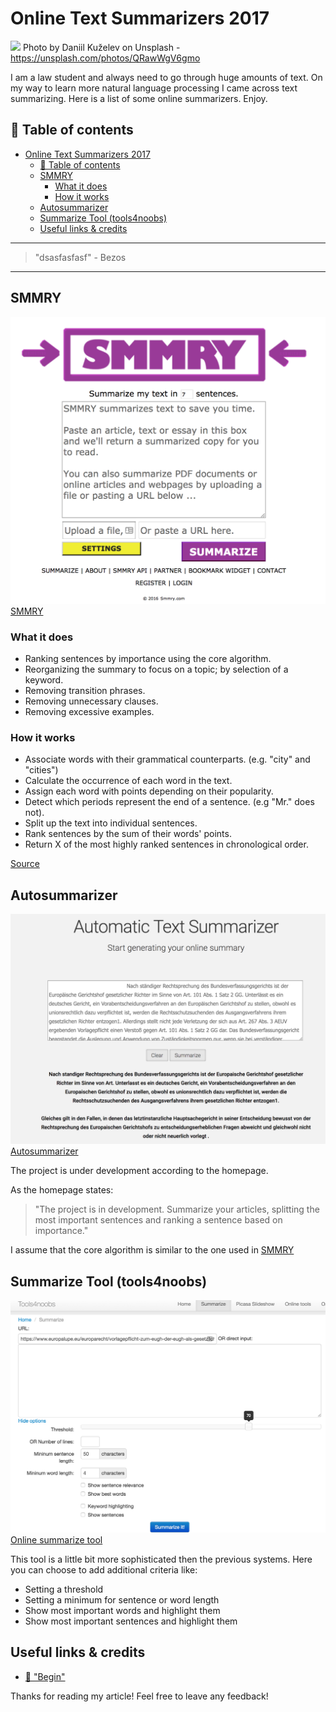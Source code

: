 # Online Text Summarizers 2017

[<img src="https://images.unsplash.com/photo-1501621667575-af81f1f0bacc?auto=format&fit=crop&w=1500&q=60&ixid=dW5zcGxhc2guY29tOzs7Ozs%3D">](
https://unsplash.com/photos/QRawWgV6gmo)
Photo by Daniil Kuželev on Unsplash - https://unsplash.com/photos/QRawWgV6gmo


I am a law student and always need to go through huge amounts of text. On my way to learn more natural language processing I came across text summarizing. Here is a list of some online summarizers. Enjoy.

## 📄 Table of contents

<!-- TOC -->

- [Online Text Summarizers 2017](#online-text-summarizers-2017)
  - [📄 Table of contents](#📄-table-of-contents)
  - [SMMRY](#smmry)
    - [What it does](#what-it-does)
    - [How it works](#how-it-works)
  - [Autosummarizer](#autosummarizer)
  - [Summarize Tool (tools4noobs)](#summarize-tool-tools4noobs)
  - [Useful links & credits](#useful-links--credits)

<!-- /TOC -->

---
>"dsasfasfasf"  - Bezos
---

## SMMRY


![img](../assets/TEXTSUM/smmry.png)
[SMMRY](http://smmry.com/)

### What it does

- Ranking sentences by importance using the core algorithm.
- Reorganizing the summary to focus on a topic; by selection of a keyword.
- Removing transition phrases.
- Removing unnecessary clauses.
- Removing excessive examples.

### How it works

- Associate words with their grammatical counterparts. (e.g. "city" and "cities")
- Calculate the occurrence of each word in the text.
- Assign each word with points depending on their popularity.
- Detect which periods represent the end of a sentence. (e.g "Mr." does not).
- Split up the text into individual sentences.
- Rank sentences by the sum of their words' points.
- Return X of the most highly ranked sentences in chronological order.

[Source](http://smmry.com/about) 

## Autosummarizer


![img](../assets/TEXTSUM/autosummerizer.png)
[Autosummarizer](http://autosummarizer.com/)

The project is under development according to the homepage. 

As the homepage states: 

>"The project is in development. Summarize your articles, splitting the most important sentences and ranking a sentence based on importance."

I assume that the core algorithm is similar to the one used in [SMMRY](#how-it-works)


## Summarize Tool (tools4noobs)

![img](../assets/TEXTSUM/tools4noobs.png)
[Online summarize tool](https://www.tools4noobs.com/summarize/)

This tool is a little bit more sophisticated then the previous systems.
Here you can choose to add additional criteria like:
- Setting a threshold
- Setting a minimum for sentence or word length
- Show most important words and highlight them
- Show most important sentences and highlight them



## Useful links & credits
- [📄 "Begin"](afgafgadgads)



Thanks for reading my article! Feel free to leave any feedback! 


<!-- Written by Daniel Deutsch (deudan1010@gmail.com) -->